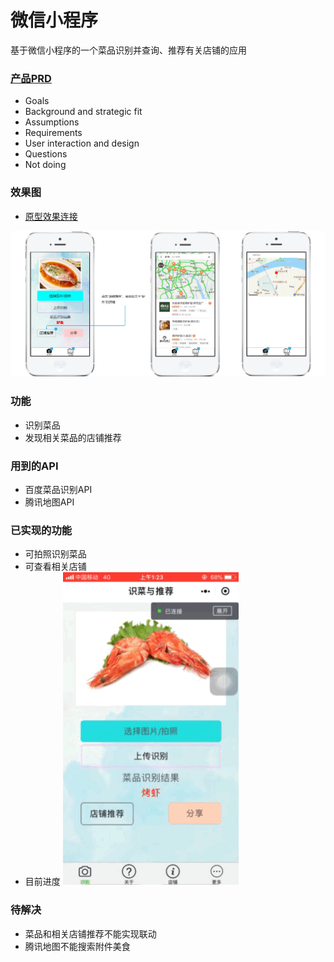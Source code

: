 # 微信小程序
基于微信小程序的一个菜品识别并查询、推荐有关店铺的应用  

### [产品PRD](https://github.com/kkrrystal2/API_ML_AI/blob/master/PRD.md)  
* Goals  
* Background and strategic fit  
* Assumptions  
* Requirements  
* User interaction and design  
* Questions  
* Not doing

### 效果图  
* [原型效果连接](https://kkrrystal2.github.io/prototype/)

![Image text](./pro.jpg)

### 功能
* 识别菜品
* 发现相关菜品的店铺推荐


### 用到的API
* 百度菜品识别API  
* 腾讯地图API

### 已实现的功能  
* 可拍照识别菜品  
* 可查看相关店铺  
* 目前进度
![Image text](./目前进度.gif)

### 待解决
* 菜品和相关店铺推荐不能实现联动  
* 腾讯地图不能搜索附件美食  

